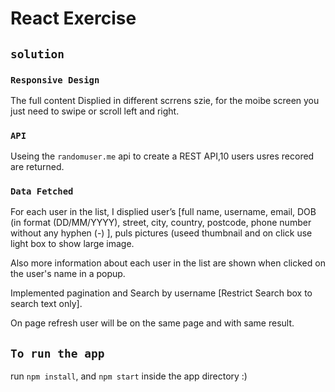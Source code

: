 # React Exercise

## `solution`

### `Responsive Design`

The full content Displied in different scrrens szie, for the moibe screen you just need to swipe or scroll left and right.

### `API`

Useing the `randomuser.me` api to create a REST API,10 users usres recored are returned.

### `Data Fetched`

For each user in the list, I displied user’s [full name, username, email, DOB (in format (DD/MM/YYYY), 
street, city, country, postcode, phone number without any hyphen (-) ], puls pictures (useed thumbnail and on click use light box
to show large image.

Also more information about each user in the list are shown when clicked on the user's name in a popup.

Implemented pagination and Search by username [Restrict Search box to search text only].

On page refresh user will be on the same page and with same result.

## `To run the app`

run `npm install`, and `npm start` inside the app directory :) 

